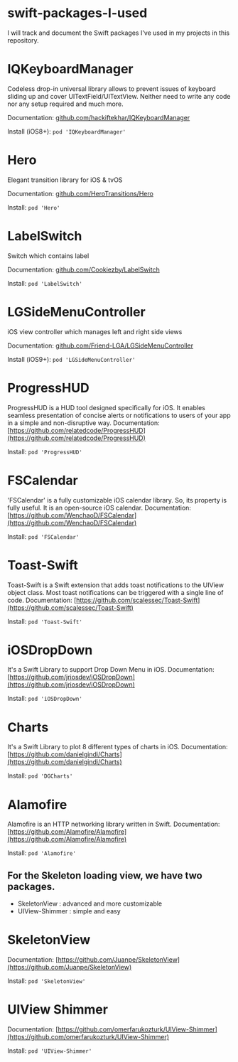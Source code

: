 # swift-packages-I-used
I will track and document the Swift packages I've used in my projects in this repository.

# IQKeyboardManager
Codeless drop-in universal library allows to prevent issues of keyboard sliding up and cover UITextField/UITextView. Neither need to write any code nor any setup required and much more.

Documentation: [github.com/hackiftekhar/IQKeyboardManager](https://github.com/hackiftekhar/IQKeyboardManager)

Install (iOS8+):
`pod 'IQKeyboardManager'`

# Hero
Elegant transition library for iOS & tvOS

Documentation: [github.com/HeroTransitions/Hero](https://github.com/HeroTransitions/Hero)

Install:
`pod 'Hero'`

# LabelSwitch
Switch which contains label

Documentation: [github.com/Cookiezby/LabelSwitch](https://github.com/Cookiezby/LabelSwitch)

Install:
`pod 'LabelSwitch'`

# LGSideMenuController
iOS view controller which manages left and right side views

Documentation: [github.com/Friend-LGA/LGSideMenuController](https://github.com/Friend-LGA/LGSideMenuController)

Install (iOS9+):
`pod 'LGSideMenuController'`

# ProgressHUD
ProgressHUD is a HUD tool designed specifically for iOS. It enables seamless presentation of concise alerts or notifications to users of your app in a simple and non-disruptive way.
Documentation: [https://github.com/relatedcode/ProgressHUD](https://github.com/relatedcode/ProgressHUD)

Install:
`pod 'ProgressHUD'`

# FSCalendar
'FSCalendar' is a fully customizable iOS calendar library. So, its property is fully useful. It is an open-source iOS calendar.
Documentation: [https://github.com/WenchaoD/FSCalendar](https://github.com/WenchaoD/FSCalendar)

Install:
`pod 'FSCalendar'`

# Toast-Swift
Toast-Swift is a Swift extension that adds toast notifications to the UIView object class. Most toast notifications can be triggered with a single line of code.
Documentation: [https://github.com/scalessec/Toast-Swift](https://github.com/scalessec/Toast-Swift)

Install:
`pod 'Toast-Swift'`

# iOSDropDown
It's a Swift Library to support Drop Down Menu in iOS. 
Documentation: [https://github.com/jriosdev/iOSDropDown](https://github.com/jriosdev/iOSDropDown)

Install:
`pod 'iOSDropDown'`

# Charts
It's a Swift Library to plot 8 different types of charts in iOS. 
Documentation: [https://github.com/danielgindi/Charts](https://github.com/danielgindi/Charts)

Install:
`pod 'DGCharts'`

# Alamofire
Alamofire is an HTTP networking library written in Swift.
Documentation: [https://github.com/Alamofire/Alamofire](https://github.com/Alamofire/Alamofire)

Install:
`pod 'Alamofire'`

## For the Skeleton loading view, we have two packages. 
* SkeletonView   : advanced and more customizable
* UIView-Shimmer : simple and easy

# SkeletonView
Documentation: [https://github.com/Juanpe/SkeletonView](https://github.com/Juanpe/SkeletonView)

Install:
`pod 'SkeletonView'`

# UIView Shimmer
Documentation: [https://github.com/omerfarukozturk/UIView-Shimmer](https://github.com/omerfarukozturk/UIView-Shimmer)

Install:
`pod 'UIView-Shimmer'`


